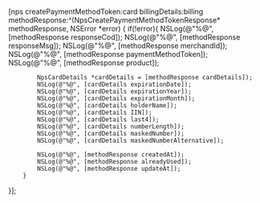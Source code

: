 [nps createPaymentMethodToken:card
       billingDetails:billing
      methodResponse:^(NpsCreatePaymentMethodTokenResponse* methodResponse, NSError *error) {
        if(!error){
            NSLog(@"%@", [methodResponse responseCod]);
            NSLog(@"%@", [methodResponse responseMsg]);
            NSLog(@"%@", [methodResponse merchandId]);
            NSLog(@"%@", [methodResponse paymentMethodToken]);
            NSLog(@"%@", [methodResponse product]);

            NpsCardDetails *cardDetails = [methodResponse cardDetails]);
            NSLog(@"%@", [cardDetails expirationDate]);
            NSLog(@"%@", [cardDetails expirationYear]);
            NSLog(@"%@", [cardDetails expirationMonth]);
            NSLog(@"%@", [cardDetails holderName]);
            NSLog(@"%@", [cardDetails IIN]);
            NSLog(@"%@", [cardDetails last4]);
            NSLog(@"%@", [cardDetails numberLength]);
            NSLog(@"%@", [cardDetails maskedNumber]);
            NSLog(@"%@", [cardDetails maskedNumberAlternative]);

            NSLog(@"%@", [methodResponse createdAt]);
            NSLog(@"%@", [methodResponse alreadyUsed]);
            NSLog(@"%@", [methodResponse updateAt]);
        }
}];
